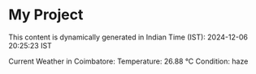 # My Project

This content is dynamically generated in Indian Time (IST): 2024-12-06 20:25:23 IST


Current Weather in Coimbatore:
Temperature: 26.88 °C
Condition: haze
